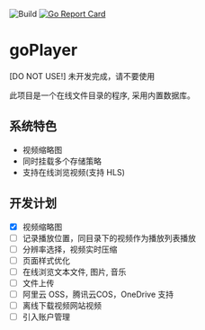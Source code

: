 
![Build](https://github.com/19z/goPlayer/workflows/Build/badge.svg)
[![Go Report Card](https://goreportcard.com/badge/github.com/19z/goPlayer)](https://goreportcard.com/report/github.com/19z/goPlayer)


# goPlayer

[DO NOT USE!] 未开发完成，请不要使用

此项目是一个在线文件目录的程序, 采用内置数据库。


## 系统特色

 - 视频缩略图
 - 同时挂载多个存储策略
 - 支持在线浏览视频(支持 HLS)

## 开发计划

- [x] 视频缩略图
- [ ] 记录播放位置，同目录下的视频作为播放列表播放
- [ ] 分辨率选择，视频实时压缩
- [ ] 页面样式优化
- [ ] 在线浏览文本文件, 图片, 音乐
- [ ] 文件上传
- [ ] 阿里云 OSS，腾讯云COS，OneDrive 支持
- [ ] 离线下载视频网站视频
- [ ] 引入账户管理
